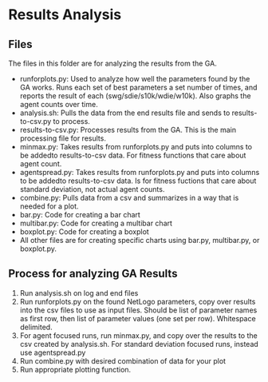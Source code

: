 # Results Analysis

## Files

The files in this folder are for analyzing the results from the GA.

* runforplots.py: Used to analyze how well the parameters found by the GA works. Runs each set of best parameters a set number of times, and reports the result of each (swg/sdie/s10k/wdie/w10k). Also graphs the agent counts over time.
* analysis.sh: Pulls the data from the end results file and sends to results-to-csv.py to process.
* results-to-csv.py: Processes results from the GA. This is the main processing file for results.
* minmax.py: Takes results from runforplots.py and puts into columns to be addedto results-to-csv data. For fitness functions that care about agent count.
* agentspread.py: Takes results from runforplots.py and puts into columns to be addedto results-to-csv data. Is for fitness fuctions that care about standard deviation, not actual agent counts.
* combine.py: Pulls data from a csv and summarizes in a way that is needed for a plot.
* bar.py: Code for creating a bar chart
* multibar.py: Code for creating a multibar chart
* boxplot.py: Code for creating a boxplot
* All other files are for creating specific charts using bar.py, multibar.py, or boxplot.py.

## Process for analyzing GA Results

1. Run analysis.sh on log and end files
2. Run runforplots.py on the found NetLogo parameters, copy over results into the csv files to use as input files. Should be list of parameter names as first row, then list of parameter values (one set per row). Whitespace delimited.
3. For agent focused runs, run minmax.py, and copy over the results to the csv created by analysis.sh. For standard deviation focused runs, instead use agentspread.py
4. Run combine.py with desired combination of data for your plot
5. Run appropriate plotting function.